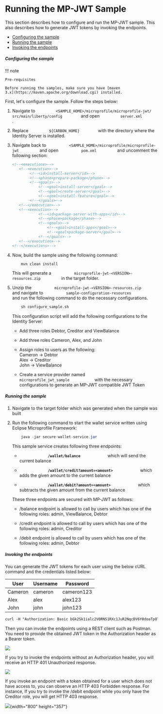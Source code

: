 # Running the MP-JWT Sample

This section describes how to configure and run the MP-JWT sample. This
also describes how to generate JWT tokens by invoking the endpoints.

-   [Configuring the
    sample](#RunningtheMP-JWTSample-Configuringthesample)
-   [Running the sample](#RunningtheMP-JWTSample-Runningthesample)
-   [Invoking the
    endpoints](#RunningtheMP-JWTSample-Invokingtheendpoints)

##### Configuring the sample

!!! note
    
    Pre-requisites
    
    Before running the samples, make sure you have [maven
    3.x](https://maven.apache.org/download.cgi) installed.
    

First, let's configure the sample. Follow the steps below:

1.  Navigate to
    `          <SAMPLE_HOME>/microprofile/microprofile-jwt/         `
    `          src/main/liberty/config         ` and open
    `          server.xml         ` .
2.  Replace `          ${CARBON_HOME}         ` with the directory where
    the Identity Server is installed.
3.  Navigate back to
    `           <SAMPLE_HOME>/microprofile/microprofile-jwt          `
    and open `           pom.xml          ` and uncomment the following
    section:

    ``` xml
    <!--<executions>-->
       <!--<execution>-->
            <!--<id>install-server</id>-->
            <!--<phase>prepare-package</phase>-->
            <!--<goals>-->
                <!--<goal>install-server</goal>-->
                <!--<goal>create-server</goal>-->
                <!--<goal>install-feature</goal>-->
            <!--</goals>-->
       <!--</execution>-->
       <!--<execution>-->
                <!--<id>package-server-with-apps</id>-->
                <!--<phase>package</phase>-->
                <!--<goals>-->
                    <!--<goal>install-apps</goal>-->
                    <!--<goal>package-server</goal>-->
                <!--</goals>-->
       <!--</execution>-->
    <!--</executions>-->
    ```

4.  Now, build the sample using the following command:

    ``` xml
        mvn clean install
    ```

    This will generate a
    `           microprofile-jwt-<VERSION>-resources.zip          ` in
    the target folder.

5.  Unzip the
    `           microprofile-jwt-<VERSION>-resources.zip          ` and
    navigate to `           sample-configuration-resources          `
    and run the following command to do the necessary configurations.

    ``` xml
        sh configure_sample.sh
    ```

    This configuration script will add the following configurations to
    the Identity Server:

    -   Add three roles Debtor, Creditor and ViewBalance

    -   Add three roles Cameron, Alex, and John

    -   Assign roles to users as the following:  
        Cameron -\> Debtor  
        Alex -\> Creditor  
        John -\> ViewBalance

    -   Create a service provider named
        `             microprofile_jwt_sample            ` with the
        necessary configurations to generate an MP-JWT compatible JWT
        Token

##### Running the sample

1.  Navigate to the target folder which was generated when the sample
    was built
2.  Run the following command to start the wallet service written using
    Eclipse Microprofile Framework:

    ``` java
        java -jar secure-wallet-service.jar
    ```

    This sample service creates following three endpoints:

    -   **`              /wallet/balance             `** which will send
        the current balance

    -   **`              /wallet/credit?amount=<amount>             `**
        which adds the given amount to the current balance

    -   **`              /wallet/debit?amount=<amount>             `**
        which subtracts the given amount from the current balance

    These three endpoints are secured with MP-JWT as follows:

    -   /balance endpoint is allowed to call by users which has one of
        the following roles: admin, ViewBalance, Debtor

    -   /credit endpoint is allowed to call by users which has one of
        the following roles: admin, Creditor

    -   /debit endpoint is allowed to call by users which has one of the
        following roles: admin, Debtor

##### Invoking the endpoints

You can generate the JWT tokens for each user using the below cURL
command and the credentials listed below:

| User    | Username | Password   |
|---------|----------|------------|
| Cameron | cameron  | cameron123 |
| Alex    | alex     | alex123    |
| John    | john     | john123    |

``` xml
curl -H "Authorization: Basic bGk2Sk1ialc2V0RNS1RXc1JuR2NqcDV6Y0doaTpOTUIzRUFmeGg0WXZTVHFiYjNpTWtvbmdBSGpX" -H "Content-Type: application/x-www-form-urlencoded" -k -d "grant_type=password&username=<username>&password=<password>&scope=openid" https://localhost:9443/oauth2/token
```

Then you can invoke the endpoints using a REST client such as Postman.
You need to provide the obtained JWT token in the Authorization header
as a Bearer token.

![](https://lh6.googleusercontent.com/ynCSOKFRjKT0d0HsXKUeY-UWmDU0aOVpW8qhIqmI3lAlZ7uOAJb23hZqthA03vgmcOJDd-Z3fCVQOoFNWnTedQviK8VrJKTAtYuIAIXzJeUr-NU283dP_AP3js6ekOBBf3G4o22P) 

If you try to invoke the endpoints without an Authorization header, you
will receive an HTTP 401 Unauthorized response.

![](https://lh6.googleusercontent.com/cV4_RLTo5AmgvFg6upWzJ9u1eSAw9WCLB_x26SFZjVcMScJZ8oNOVSoOr4l6VsOiF5tugJf4Fds-b3yqJZ33Faua880Fbd0GhBSlP22lRB5Rlk3Emozy0fVnOWpqT_-SEKjnCDVP) 

If you invoke an endpoint with a token obtained for a user which does
not have access to, you can observe an HTTP 403 Forbidden response. For
instance, If you try to invoke the /debit endpoint while you only have
the Creditor role, you will get HTTP 403 response.

![](https://lh3.googleusercontent.com/cSIg2SlUyjOJ6Cm26Il5-SVx-yClj_xzlBmtbFqW-AsKLBfECpzhDo3UBaU0VAjhmenqu-LRs84UXLZo1sNcXFSIJSigrCLnu3WSscn_FOGIddp1Yzq39X-HIPz6n5QzyIOxge3E){width="800"
height="357"}

